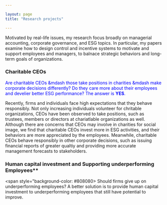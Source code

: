```yaml
---

layout: page
title: "Research projects"

---
```



Motivated by real-life issues, my research focus broadly on managerial accounting, corporate governance, and ESG topics. In particular, my papers examine how to design control and incentive systems to motivate and support employees and managers, to balnace strategic behaviors and long-term goals of organizations.

### Charitable CEOs

<font color="blue"> Are charitable CEOs &mdash those take positions in charities &mdash make corporate decisions differently? Do they care more about their employees and develier better ESG performance? The answer is **YES**. </font>

Recently, firms and individuals face high expectations that they behave responsibly. Not only increasing individuals volunteer for chritable organizations, CEOs have been observed to take positions, such as trustees, members or directors at chariatlable organizations as well. Although there are concerns that CEOs may involve in charities for social image, we find that charitable CEOs invest more in ESG activities, and their behaviors are more appreciated by the employees. Meanwhile, charitable CEOs behave responsibly in other corporate decisions, such as issuing financial reports of greater qualtiy and providing more accurate management forecasts to stakeholders.


### Human capital investment and Supporting underperforming Employees**

<span style="background-color: #808080> Should firms give up on underperforming employees? A better solution is to provide human capital investment to underperforming employees that still have potential to improve. </span>





